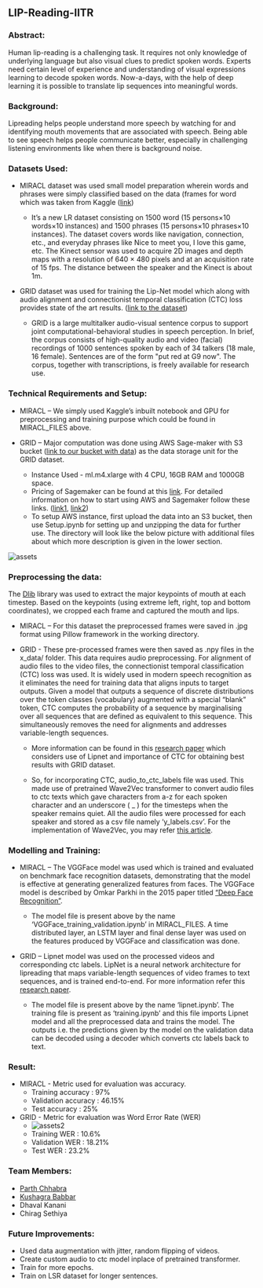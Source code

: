 ## LIP-Reading-IITR

### Abstract:

Human lip-reading is a challenging task. It requires not only knowledge of underlying language but also visual clues to predict spoken words. Experts need certain level of experience and understanding of visual expressions learning to decode spoken words. Now-a-days, with the help of deep learning it is possible to translate lip sequences into meaningful words.

### Background:

Lipreading helps people understand more speech by watching for and identifying mouth movements that are associated with speech. Being able to see speech helps people communicate better, especially in challenging listening environments like when there is background noise.

### Datasets Used:

* MIRACL dataset was used small model preparation wherein words and phrases were simply classified based on the data (frames for word which was taken from Kaggle ([link](https://www.kaggle.com/apoorvwatsky/miraclvc1))

	* It’s a new LR dataset consisting on 1500 word (15 persons×10 words×10 instances) and 1500 phrases (15 persons×10 phrases×10 instances). The dataset covers words like navigation, connection, etc., and everyday phrases like Nice to meet you, I love this game, etc. The Kinect sensor was used to acquire 2D images and depth maps with a resolution of 640 × 480 pixels and at an acquisition rate of 15 fps. The distance between the speaker and the Kinect is about 1m. 

* GRID dataset was used for training the Lip-Net model which along with audio alignment and connectionist temporal classification (CTC) loss provides state of the art results. ([link to the dataset](http://spandh.dcs.shef.ac.uk/gridcorpus/))

	* GRID is a large multitalker audio-visual sentence corpus to support joint computational-behavioral studies in speech perception. In brief, the corpus consists of high-quality audio and video (facial) recordings of 1000 sentences spoken by each of 34 talkers (18 male, 16 female). Sentences are of the form "put red at G9 now".  The corpus, together with transcriptions, is freely available for research use. 

### Technical Requirements and Setup:
* MIRACL – We simply used Kaggle’s inbuilt notebook and GPU for preprocessing and training purpose which could be found in MIRACL_FILES above.

* GRID – Major computation was done using AWS Sage-maker with S3 bucket ([link to our bucket with data](https://s3.console.aws.amazon.com/s3/home?region=ap-south-1)) as the data storage unit for the GRID dataset.
	* Instance Used - ml.m4.xlarge with 4 CPU, 16GB RAM and 1000GB space.
	* Pricing of Sagemaker can be found at this [link](https://aws.amazon.com/sagemaker/pricing/). For detailed information on how to start using AWS and Sagemaker follow these links. ([link1](https://adamtheautomator.com/upload-file-to-s3/), [link2](https://www.pluralsight.com/guides/build-your-first-deep-learning-solution-with-aws-sagemaker))
	* To setup AWS instance, first upload the data into an S3 bucket, then use Setup.ipynb for setting up and unzipping the data for further use.
	The directory will look like the below picture with additional files about which more description is given in the lower section.

![assets](https://github.com/parthchhabra0611/LIP-Reading-IITR/blob/main/directory.jpg)	
	 


### Preprocessing the data:

The [Dlib](https://pypi.org/project/dlib/) library was used to extract the major keypoints of mouth at each timestep. Based on the keypoints (using extreme left, right, top and bottom coordinates), we cropped each frame and captured the mouth and lips. 

* MIRACL – For this dataset the preprocessed frames were saved in .jpg format using Pillow framework in the working directory.

* GRID - These pre-processed frames were then saved as .npy files in the x_data/ folder. 
This data requires audio preprocessing. For alignment of audio files to the video files, the connectionist temporal classification (CTC) loss was used. It is widely used in modern speech recognition as it eliminates the need for training data that aligns inputs to target outputs. Given a model that outputs a sequence of discrete distributions over the token classes (vocabulary) augmented with a special “blank” token, CTC computes the probability of a sequence by marginalising over all sequences that are defined as equivalent to this sequence. This simultaneously removes the need for alignments and addresses variable-length sequences.

	* More information can be found in this [research paper](https://arxiv.org/pdf/1611.01599.pdf) which considers use of Lipnet and importance of CTC for obtaining best results with GRID dataset.

	* So, for incorporating CTC, audio_to_ctc_labels file was used. This made use of pretrained Wave2Vec transformer to convert audio files to ctc texts which gave characters from a-z for each spoken character and an underscore ( _ ) for the timesteps when the speaker remains quiet. All the audio files were processed for each speaker and stored as a csv file namely ‘y_labels.csv’. 
	For the implementation of Wave2Vec, you may refer [this article](https://www.kdnuggets.com/2021/03/speech-text-wav2vec.html).

### Modelling and Training:

* MIRACL – The VGGFace model was used which is trained and evaluated on benchmark face recognition datasets, demonstrating that the model is effective at generating generalized features from faces. The VGGFace model is described by Omkar Parkhi in the 2015 paper titled [“Deep Face Recognition”](http://www.robots.ox.ac.uk/~vgg/publications/2015/Parkhi15/parkhi15.pdf).
	* The model file is present above by the name ‘VGGFace_training_validation.ipynb’ in MIRACL_FILES. A time distributed layer, an LSTM layer and final dense layer was used on the features produced by VGGFace and classification was done.

* GRID – Lipnet model was used on the processed videos and corresponding ctc labels. LipNet is a neural network architecture for lipreading that maps variable-length sequences of video frames to text sequences, and is trained end-to-end. For more information refer this [research paper](https://arxiv.org/pdf/1611.01599.pdf). 
	* The model file is present above by the name ‘lipnet.ipynb’. The training file is present as ‘training.ipynb’ and this file imports Lipnet model and all the preprocessed data and trains the model. The outputs i.e. the predictions given by the model on the validation data can be decoded using a decoder which converts ctc labels back to text.

### Result:

* MIRACL - Metric used for evaluation was accuracy.
	* Training accuracy : 97%
	* Validation accuracy : 46.15%
	* Test accuracy : 25%
* GRID  - Metric for evaluation was Word Error Rate (WER)
	* ![assets2](https://github.com/parthchhabra0611/LIP-Reading-IITR/blob/main/wer_img.jpg)	
    * Training WER : 10.6%
    * Validation WER : 18.21%
    * Test WER : 23.2%

### Team Members:
* [Parth Chhabra](https://github.com/parthchhabra0611)
* [Kushagra Babbar](https://github.com/kush1920)
* Dhaval Kanani
* Chirag Sethiya

### Future Improvements:

* Used data augmentation with jitter, random flipping of videos.
* Create custom audio to ctc model inplace of pretrained transformer.
* Train for more epochs.
* Train on LSR dataset for longer sentences.

